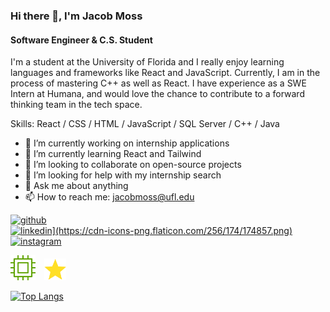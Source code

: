### Hi there 👋, I'm Jacob Moss
#### Software Engineer & C.S. Student
I'm a student at the University of Florida and I really enjoy learning languages and frameworks like React and JavaScript. Currently, I am in the process of mastering C++ as well as React. I have experience as a SWE Intern at Humana, and would love the chance to contribute to a forward thinking team in the tech space.

Skills: React / CSS / HTML / JavaScript / SQL Server / C++ / Java

- 🔭 I’m currently working on internship applications 
- 🌱 I’m currently learning React and Tailwind 
- 👯 I’m looking to collaborate on open-source projects 
- 🤔 I’m looking for help with my internship search 
- 💬 Ask me about anything 
- 📫 How to reach me: jacobmoss@ufl.edu 


[<img src='https://upload.wikimedia.org/wikipedia/commons/thumb/a/ab/Git-icon-white.svg/2048px-Git-icon-white.svg.png' alt='github' height='40'>](https://github.com/jakemoss127)  [<img src='[https://cdn.jsdelivr.net/npm/simple-icons@3.0.1/icons/linkedin.svg' alt='linkedin](https://cdn-icons-png.flaticon.com/256/174/174857.png)' height='40'>](https://www.linkedin.com/in/jacob-moss-uf/)  [<img src='[https://cdn.jsdelivr.net/npm/simple-icons@3.0.1/icons/instagram.svg](https://upload.wikimedia.org/wikipedia/commons/thumb/a/a5/Instagram_icon.png/600px-Instagram_icon.png)' alt='instagram' height='40'>](https://www.instagram.com/jkemoss/)  

<a href='https://docs.github.com/en/developers'><img src='https://raw.githubusercontent.com/acervenky/animated-github-badges/master/assets/devbadge.gif' width='40' height='40'></a> <a href='https://stars.github.com/'><img src='https://raw.githubusercontent.com/acervenky/animated-github-badges/master/assets/starbadge.gif' width='35' height='35'></a> 

[![Top Langs](https://github-readme-stats.vercel.app/api/top-langs/?username=jakemoss127)](https://github.com/anuraghazra/github-readme-stats)

